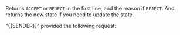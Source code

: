 Returns `ACCEPT` or `REJECT` in the first line, and the reason if `REJECT`. And returns the new state if you need to update the state.

"{{SENDER}}" provided the following request:
